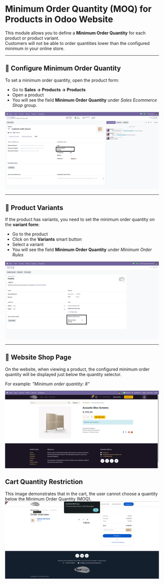 # Minimum Order Quantity (MOQ) for Products in Odoo Website

This module allows you to define a **Minimum Order Quantity** for each product or product variant.  
Customers will not be able to order quantities lower than the configured minimum in your online store.

---

## 📌 Configure Minimum Order Quantity

To set a minimum order quantity, open the product form:

- Go to **Sales → Products → Products**
- Open a product
- You will see the field **Minimum Order Quantity** under *Sales* *Ecommerce Shop* group.

![Minimum Order Quantity on Product Form](product_moq/static/description/product_moq.png)

---

## 📌 Product Variants

If the product has variants, you need to set the minimum order quantity on the **variant form**:

- Go to the product
- Click on the **Variants** smart button
- Select a variant
- You will see the field **Minimum Order Quantity** under *Minimum Order Rules*

![Minimum Order Quantity on Product Variant Form](product_moq/static/description/product_moq_variant.png)

---

## 🛒 Website Shop Page

On the website, when viewing a product, the configured minimum order quantity will be displayed just below the quantity selector.  

For example: *"Minimum order quantity: 8"*

![Minimum Order Quantity on Website Shop](product_moq/static/description/moq_website.png)

## Cart Quantity Restriction

This image demonstrates that in the cart, the user cannot choose a quantity below the Minimum Order Quantity (MOQ).
![Minimum Order Quantity on Website Shop](product_moq/static/description/cart_moq.png)
